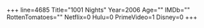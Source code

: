 +++
line=4685
Title="1001 Nights"
Year=2006
Age=""
IMDb=""
RottenTomatoes=""
Netflix=0
Hulu=0
PrimeVideo=1
Disney=0
+++

